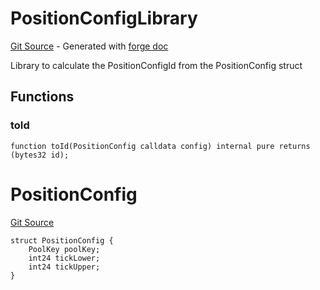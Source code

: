 # PositionConfigLibrary
[Git Source](https://github.com/uniswap/v4-periphery/blob/ea2bf2e1ba6863bb809fc2ff791744f308c4a26d/src/libraries/PositionConfig.sol) - Generated with [forge doc](https://book.getfoundry.sh/reference/forge/forge-doc)

Library to calculate the PositionConfigId from the PositionConfig struct


## Functions
### toId


```solidity
function toId(PositionConfig calldata config) internal pure returns (bytes32 id);
```

# PositionConfig
[Git Source](https://github.com/uniswap/v4-periphery/blob/ea2bf2e1ba6863bb809fc2ff791744f308c4a26d/src/libraries/PositionConfig.sol)


```solidity
struct PositionConfig {
    PoolKey poolKey;
    int24 tickLower;
    int24 tickUpper;
}
```

